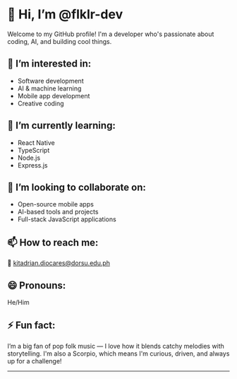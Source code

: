 # 👋 Hi, I’m @flklr-dev

Welcome to my GitHub profile! I'm a developer who's passionate about coding, AI, and building cool things.

## 👀 I’m interested in:
- Software development
- AI & machine learning
- Mobile app development
- Creative coding

## 🌱 I’m currently learning:
- React Native
- TypeScript
- Node.js
- Express.js

## 💞️ I’m looking to collaborate on:
- Open-source mobile apps
- AI-based tools and projects
- Full-stack JavaScript applications

## 📫 How to reach me:
📧 kitadrian.diocares@dorsu.edu.ph

## 😄 Pronouns:
He/Him

## ⚡ Fun fact:
I’m a big fan of pop folk music — I love how it blends catchy melodies with storytelling. I'm also a Scorpio, which means I'm curious, driven, and always up for a challenge!

---

<!---
flklr-dev/flklr-dev is a ✨ special ✨ repository because its `README.md` (this file) appears on your GitHub profile.
You can click the Preview link to take a look at your changes.
--->
